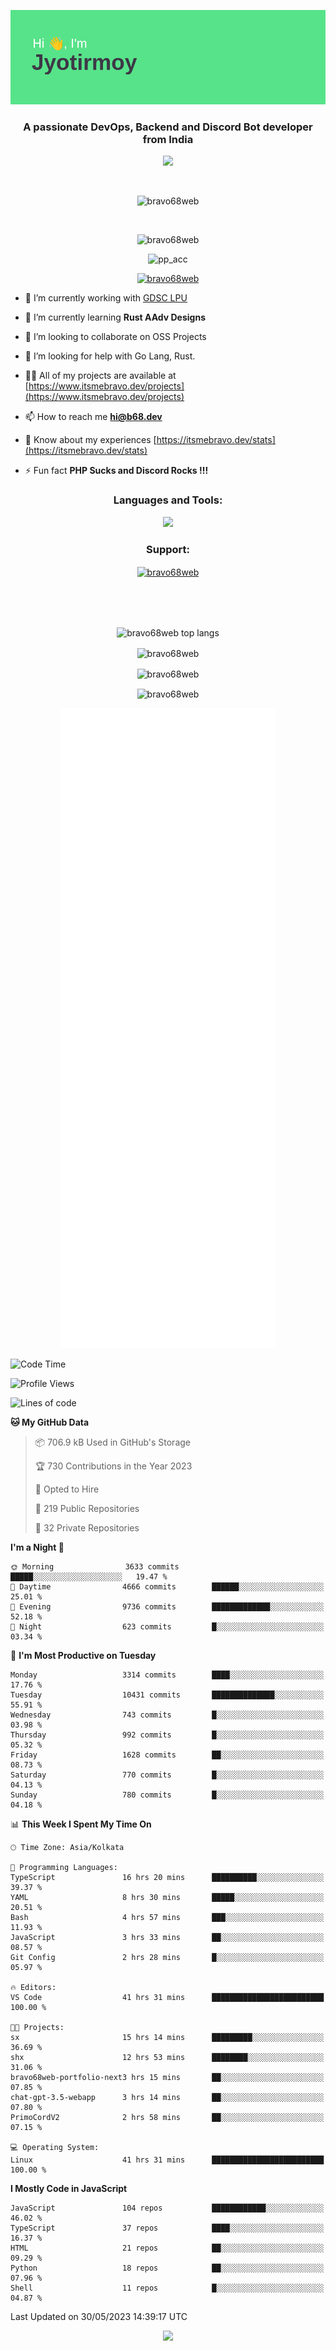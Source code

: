 <p align="center"><img src="header.png"></p>
<h3 align="center">A passionate DevOps, Backend and Discord Bot developer from India</h3>

<p align="center"><a href="https://discord.com/users/457039372009865226"><img src="https://lanyard-profile-readme.vercel.app/api/457039372009865226"></a></p>
                           
<br>
<p align="center"> <img src="https://komarev.com/ghpvc/?username=bravo68web&label=Profile%20views&color=0e75b6&style=flat" alt="bravo68web" /> </p>
<br>


<p align="center"><img src="https://github-profile-trophy.vercel.app/?username=bravo68web&theme=discord&column=3&row=2" alt="bravo68web" /> </p>
<p align="center"><img src="https://osu-embed.b68dev.xyz/pp_acc" alt="pp_acc" /> </p>

<p align="center"> <a href="https://twitter.com/bravo68web" target="blank"><img src="https://img.shields.io/twitter/follow/bravo68web?logo=twitter&style=for-the-badge" alt="bravo68web" /></a> </p>

- 🔭 I’m currently working with [GDSC LPU](https://gdsclpu.live/)

- 🌱 I’m currently learning **Rust AAdv Designs**

- 👯 I’m looking to collaborate on OSS Projects

- 🤝 I’m looking for help with Go Lang, Rust.

- 👨‍💻 All of my projects are available at [https://www.itsmebravo.dev/projects](https://www.itsmebravo.dev/projects)

<!-- - 💬 Ask me about **DF Techs** -->

- 📫 How to reach me **hi@b68.dev**

- 📄 Know about my experiences [https://itsmebravo.dev/stats](https://itsmebravo.dev/stats)

- ⚡ Fun fact **PHP Sucks and Discord Rocks !!!**

<h3 align="center">Languages and Tools:</h3>
<p align="center"> 
<img src="https://skillicons.dev/icons?i=aws,bash,c,cs,cpp,cloudflare,css,dart,devto,discord,bots,docker,electron,ember,emotion,express,fastapi,figma,firebase,flask,gcp,git,github,githubactions,go,gitlab,graphql,heroku,html,ai,ipfs,js,jest,linux,md,mastodon,mongodb,neovim,netlify,nextjs,nginx,nodejs,postgres,postman,powershell,py,react,redis,regex,replit,rocket,rust,sqlite,mysql,stackoverflow,styledcomponents,supabase,sentry,solidity,svg,tailwind,tauri,twitter,ts,unity,v,vercel,vim,vite,wasm,webpack,workers&perline=8&theme=dark" />
</p>

<h3 align="center">Support:</h3>
<p align="center"><a href="https://www.buymeacoffee.com/bravo68web"> <img align="center" src="https://cdn.buymeacoffee.com/buttons/v2/default-yellow.png" height="50" width="210" alt="bravo68web" /></a></p><br><br>
<br>

<p align="center"> <img align="center" src="https://github-readme-stats-sync.vercel.app/api/top-langs?username=bravo68web&count_private=true&show_icons=true&theme=radical&border_radius=10&&langs_count=10&layout=compact" alt="bravo68web top langs" /></p>

<p align="center"> <img align="center" src="https://github-readme-stats-sync.vercel.app/api?username=bravo68web&count_private=true&show_icons=true&theme=radical&border_radius=10" alt="bravo68web" /></p>

<p align="center"> <img align="center" src="https://github-readme-streak-stats.herokuapp.com?user=bravo68web&theme=dracula&hide_border=true" alt="bravo68web" /></p>

<p align="center"> <img align="center" src="https://github-readme-stats-sync.vercel.app/api/wakatime?username=bravo68web&count_private=true&show_icons=true&theme=aura_dark&border_radius=10&&langs_count=10&layout=compact&range=last_7_days" alt="bravo68web" /></p>

<p align="center"><img src="https://raw.githubusercontent.com/BRAVO68WEB/BRAVO68WEB/master/github-metrics.svg"></p>

<!--START_SECTION:waka-->
![Code Time](http://img.shields.io/badge/Code%20Time-4%2C796%20hrs%2030%20mins-blue)

![Profile Views](http://img.shields.io/badge/Profile%20Views-52-blue)

![Lines of code](https://img.shields.io/badge/From%20Hello%20World%20I%27ve%20Written-58.1%20million%20lines%20of%20code-blue)

**🐱 My GitHub Data** 

> 📦 706.9 kB Used in GitHub's Storage 
 > 
> 🏆 730 Contributions in the Year 2023
 > 
> 💼 Opted to Hire
 > 
> 📜 219 Public Repositories 
 > 
> 🔑 32 Private Repositories 
 > 
**I'm a Night 🦉** 

```text
🌞 Morning                3633 commits        █████░░░░░░░░░░░░░░░░░░░░   19.47 % 
🌆 Daytime                4666 commits        ██████░░░░░░░░░░░░░░░░░░░   25.01 % 
🌃 Evening                9736 commits        █████████████░░░░░░░░░░░░   52.18 % 
🌙 Night                  623 commits         █░░░░░░░░░░░░░░░░░░░░░░░░   03.34 % 
```
📅 **I'm Most Productive on Tuesday** 

```text
Monday                   3314 commits        ████░░░░░░░░░░░░░░░░░░░░░   17.76 % 
Tuesday                  10431 commits       ██████████████░░░░░░░░░░░   55.91 % 
Wednesday                743 commits         █░░░░░░░░░░░░░░░░░░░░░░░░   03.98 % 
Thursday                 992 commits         █░░░░░░░░░░░░░░░░░░░░░░░░   05.32 % 
Friday                   1628 commits        ██░░░░░░░░░░░░░░░░░░░░░░░   08.73 % 
Saturday                 770 commits         █░░░░░░░░░░░░░░░░░░░░░░░░   04.13 % 
Sunday                   780 commits         █░░░░░░░░░░░░░░░░░░░░░░░░   04.18 % 
```


📊 **This Week I Spent My Time On** 

```text
🕑︎ Time Zone: Asia/Kolkata

💬 Programming Languages: 
TypeScript               16 hrs 20 mins      ██████████░░░░░░░░░░░░░░░   39.37 % 
YAML                     8 hrs 30 mins       █████░░░░░░░░░░░░░░░░░░░░   20.51 % 
Bash                     4 hrs 57 mins       ███░░░░░░░░░░░░░░░░░░░░░░   11.93 % 
JavaScript               3 hrs 33 mins       ██░░░░░░░░░░░░░░░░░░░░░░░   08.57 % 
Git Config               2 hrs 28 mins       █░░░░░░░░░░░░░░░░░░░░░░░░   05.97 % 

🔥 Editors: 
VS Code                  41 hrs 31 mins      █████████████████████████   100.00 % 

🐱‍💻 Projects: 
sx                       15 hrs 14 mins      █████████░░░░░░░░░░░░░░░░   36.69 % 
shx                      12 hrs 53 mins      ████████░░░░░░░░░░░░░░░░░   31.06 % 
bravo68web-portfolio-next3 hrs 15 mins       ██░░░░░░░░░░░░░░░░░░░░░░░   07.85 % 
chat-gpt-3.5-webapp      3 hrs 14 mins       ██░░░░░░░░░░░░░░░░░░░░░░░   07.80 % 
PrimoCordV2              2 hrs 58 mins       ██░░░░░░░░░░░░░░░░░░░░░░░   07.15 % 

💻 Operating System: 
Linux                    41 hrs 31 mins      █████████████████████████   100.00 % 
```

**I Mostly Code in JavaScript** 

```text
JavaScript               104 repos           ████████████░░░░░░░░░░░░░   46.02 % 
TypeScript               37 repos            ████░░░░░░░░░░░░░░░░░░░░░   16.37 % 
HTML                     21 repos            ██░░░░░░░░░░░░░░░░░░░░░░░   09.29 % 
Python                   18 repos            ██░░░░░░░░░░░░░░░░░░░░░░░   07.96 % 
Shell                    11 repos            █░░░░░░░░░░░░░░░░░░░░░░░░   04.87 % 
```




 Last Updated on 30/05/2023 14:39:17 UTC
<!--END_SECTION:waka-->

<p align="center"><img src="https://bravo68web.me/images/header_.png"></p>

